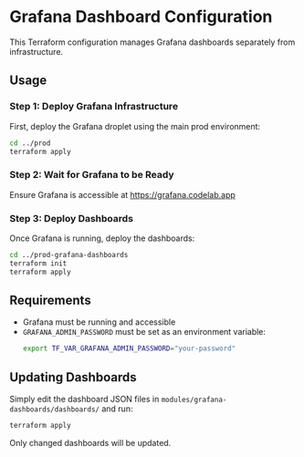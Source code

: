 # Grafana Dashboard Configuration

This Terraform configuration manages Grafana dashboards separately from infrastructure.

## Usage

### Step 1: Deploy Grafana Infrastructure
First, deploy the Grafana droplet using the main prod environment:
```bash
cd ../prod
terraform apply
```

### Step 2: Wait for Grafana to be Ready
Ensure Grafana is accessible at https://grafana.codelab.app

### Step 3: Deploy Dashboards
Once Grafana is running, deploy the dashboards:
```bash
cd ../prod-grafana-dashboards
terraform init
terraform apply
```

## Requirements
- Grafana must be running and accessible
- `GRAFANA_ADMIN_PASSWORD` must be set as an environment variable:
  ```bash
  export TF_VAR_GRAFANA_ADMIN_PASSWORD="your-password"
  ```

## Updating Dashboards
Simply edit the dashboard JSON files in `modules/grafana-dashboards/dashboards/` and run:
```bash
terraform apply
```

Only changed dashboards will be updated.